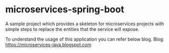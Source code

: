 # microservices-spring-boot
A sample project which provides a skeleton for microservices projects with simple steps to replace the entities that the service will expose.

To understand the usage of this application you can refer below blog.
Blog: https://microservices-java.blogspot.com
